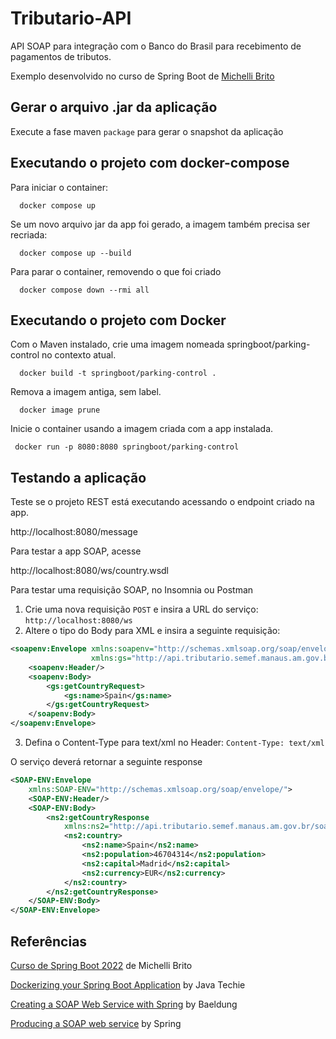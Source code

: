 # Tributario-API

API SOAP para integração com o Banco do Brasil para recebimento de pagamentos de tributos.

Exemplo desenvolvido no curso de Spring Boot
de [Michelli Brito](https://www.youtube.com/watch?v=LXRU-Z36GEU&ab_channel=MichelliBrito)

## Gerar o arquivo .jar da aplicação

Execute a fase maven `package` para gerar o snapshot da aplicação

## Executando o projeto com docker-compose
Para iniciar o container:
```shell
  docker compose up 
```
Se um novo arquivo jar da app foi gerado, a imagem também precisa ser recriada:
```shell
  docker compose up --build 
```
Para parar o container, removendo o que foi criado

```shell
  docker compose down --rmi all 
```

## Executando o projeto com Docker

Com o Maven instalado, crie uma imagem nomeada springboot/parking-control no contexto atual.
```shell
  docker build -t springboot/parking-control . 
```

Remova a imagem antiga, sem label.
```shell
  docker image prune
```

Inicie o container usando a imagem criada com a app instalada.
 ```shell
  docker run -p 8080:8080 springboot/parking-control
```

## Testando a aplicação
Teste se o projeto REST está executando acessando o endpoint criado na app.

http://localhost:8080/message

Para testar a app SOAP, acesse

http://localhost:8080/ws/country.wsdl

Para testar uma requisição SOAP, no Insomnia ou Postman

1. Crie uma nova requisição `POST` e insira a URL do serviço: `http://localhost:8080/ws`
2. Altere o tipo do Body para XML e insira a seguinte requisição:
```xml
<soapenv:Envelope xmlns:soapenv="http://schemas.xmlsoap.org/soap/envelope/"
                  xmlns:gs="http://api.tributario.semef.manaus.am.gov.br/soap/models">
    <soapenv:Header/>
    <soapenv:Body>
        <gs:getCountryRequest>
            <gs:name>Spain</gs:name>
        </gs:getCountryRequest>
    </soapenv:Body>
</soapenv:Envelope>
```
3. Defina o Content-Type para text/xml  no Header: 
`Content-Type: text/xml`

O serviço deverá retornar a seguinte response
```xml
<SOAP-ENV:Envelope
	xmlns:SOAP-ENV="http://schemas.xmlsoap.org/soap/envelope/">
	<SOAP-ENV:Header/>
	<SOAP-ENV:Body>
		<ns2:getCountryResponse
			xmlns:ns2="http://api.tributario.semef.manaus.am.gov.br/soap/models">
			<ns2:country>
				<ns2:name>Spain</ns2:name>
				<ns2:population>46704314</ns2:population>
				<ns2:capital>Madrid</ns2:capital>
				<ns2:currency>EUR</ns2:currency>
			</ns2:country>
		</ns2:getCountryResponse>
	</SOAP-ENV:Body>
</SOAP-ENV:Envelope>
```

## Referências
[Curso de Spring Boot 2022](https://www.youtube.com/watch?v=LXRU-Z36GEU&ab_channel=MichelliBrito) de Michelli Brito

[Dockerizing your Spring Boot Application](https://www.youtube.com/watch?v=e3YERpG2rMs&ab_channel=JavaTechie) by Java Techie

[Creating a SOAP Web Service with Spring](https://www.baeldung.com/spring-boot-soap-web-service) by Baeldung

[Producing a SOAP web service](https://spring.io/guides/gs/producing-web-service/) by Spring